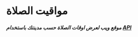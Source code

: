 # مواقيت الصلاة  

##### موقع ويب لعرض اوقات الصلاة حسب مدينتك باستخدام [API](https://aladhan.com/prayer-times-api)

